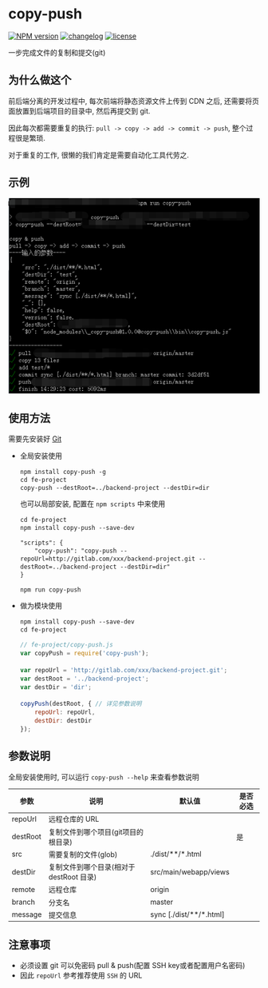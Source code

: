 # copy-push

[![NPM version][npm-image]][npm-url] [![changelog][changelog-image]][changelog-url] [![license][license-image]][license-url]

[npm-image]: https://img.shields.io/npm/v/copy-push.svg?style=flat-square
[npm-url]: https://npmjs.org/package/copy-push
[license-image]: https://img.shields.io/badge/License-MIT-blue.svg?style=flat-square
[license-url]: https://github.com/ufologist/copy-push/blob/master/LICENSE
[changelog-image]: https://img.shields.io/badge/CHANGE-LOG-blue.svg?style=flat-square
[changelog-url]: https://github.com/ufologist/copy-push/blob/master/CHANGELOG.md

一步完成文件的复制和提交(git)

## 为什么做这个

前后端分离的开发过程中, 每次前端将静态资源文件上传到 CDN 之后, 还需要将页面放置到后端项目的目录中, 然后再提交到 git.

因此每次都需要重复的执行: `pull -> copy -> add -> commit -> push`, 整个过程很是繁琐.

对于重复的工作, 很懒的我们肯定是需要自动化工具代劳之.

## 示例

![copy-push-snapshot](https://raw.githubusercontent.com/ufologist/copy-push/master/test/copy-push-snapshot.png)

## 使用方法

需要先安装好 [Git](https://git-scm.com/downloads)

* 全局安装使用

  ```
  npm install copy-push -g
  cd fe-project
  copy-push --destRoot=../backend-project --destDir=dir
  ```

  也可以局部安装, 配置在 `npm scripts` 中来使用

  ```
  cd fe-project
  npm install copy-push --save-dev
  ```

  ```
  "scripts": {
      "copy-push": "copy-push --repoUrl=http://gitlab.com/xxx/backend-project.git --destRoot=../backend-project --destDir=dir"
  }
  ```

  ```
  npm run copy-push
  ```
* 做为模块使用

  ```
  npm install copy-push --save-dev
  cd fe-project
  ```

  ```javascript
  // fe-project/copy-push.js
  var copyPush = require('copy-push');

  var repoUrl = 'http://gitlab.com/xxx/backend-project.git';
  var destRoot = '../backend-project';
  var destDir = 'dir';

  copyPush(destRoot, { // 详见参数说明
      repoUrl: repoUrl,
      destDir: destDir
  });
  ```

## 参数说明

全局安装使用时, 可以运行 `copy-push --help` 来查看参数说明

| 参数      | 说明                | 默认值 | 是否必选 |
|-----------|--------------------|--------|------|
| repoUrl  | 远程仓库的 URL       |        |      |
| destRoot  | 复制文件到哪个项目(git项目的根目录)       |        |  是    |
| src       | 需要复制的文件(glob)| ./dist/**/*.html |       |
| destDir   | 复制文件到哪个目录(相对于 destRoot 目录)|  src/main/webapp/views    | |
| remote    | 远程仓库            |  origin    ||
| branch    | 分支名              |  master     ||
| message   | 提交信息            | sync [./dist/**/*.html] ||

## 注意事项

* 必须设置 git 可以免密码 pull & push(配置 SSH key或者配置用户名密码)
* 因此 `repoUrl` 参考推荐使用 `SSH` 的 URL